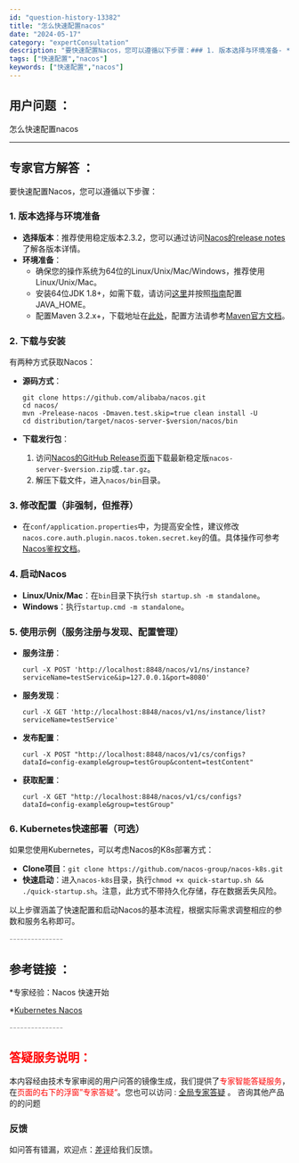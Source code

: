 ```yaml
---
id: "question-history-13382"
title: "怎么快速配置nacos"
date: "2024-05-17"
category: "expertConsultation"
description: "要快速配置Nacos，您可以遵循以下步骤：### 1. 版本选择与环境准备- **选择版本**：推荐使用稳定版本2.3.2，您可以通过访问[Nacos的release notes](https://github.com/alibaba/nacos/releases)了解各版本详情。- **环境准备*"
tags: ["快速配置","nacos"]
keywords: ["快速配置","nacos"]
---
```


## 用户问题 ： 
 怎么快速配置nacos  

---------------
## 专家官方解答 ：

要快速配置Nacos，您可以遵循以下步骤：

### 1. 版本选择与环境准备
- **选择版本**：推荐使用稳定版本2.3.2，您可以通过访问[Nacos的release notes](https://github.com/alibaba/nacos/releases)了解各版本详情。
- **环境准备**：
  - 确保您的操作系统为64位的Linux/Unix/Mac/Windows，推荐使用Linux/Unix/Mac。
  - 安装64位JDK 1.8+，如需下载，请访问[这里](http://www.oracle.com/technetwork/java/javase/downloads/jdk8-downloads-2133151.html)并按照[指南](https://docs.oracle.com/cd/E19182-01/820-7851/inst_cli_jdk_javahome_t/)配置JAVA_HOME。
  - 配置Maven 3.2.x+，下载地址在[此处](https://maven.apache.org/download.cgi)，配置方法请参考[Maven官方文档](https://maven.apache.org/settings.html)。

### 2. 下载与安装
有两种方式获取Nacos：
- **源码方式**：
  ```
  git clone https://github.com/alibaba/nacos.git
  cd nacos/
  mvn -Prelease-nacos -Dmaven.test.skip=true clean install -U
  cd distribution/target/nacos-server-$version/nacos/bin
  ```
  
- **下载发行包**：
  1. 访问[Nacos的GitHub Release页面](https://github.com/alibaba/nacos/releases)下载最新稳定版`nacos-server-$version.zip`或`.tar.gz`。
  2. 解压下载文件，进入`nacos/bin`目录。

### 3. 修改配置（非强制，但推荐）
- 在`conf/application.properties`中，为提高安全性，建议修改`nacos.core.auth.plugin.nacos.token.secret.key`的值。具体操作可参考[Nacos鉴权文档](https://nacos.io/plugin/auth-plugin/)。

### 4. 启动Nacos
- **Linux/Unix/Mac**：在`bin`目录下执行`sh startup.sh -m standalone`。
- **Windows**：执行`startup.cmd -m standalone`。

### 5. 使用示例（服务注册与发现、配置管理）
- **服务注册**：
  ```
  curl -X POST 'http://localhost:8848/nacos/v1/ns/instance?serviceName=testService&ip=127.0.0.1&port=8080'
  ```
- **服务发现**：
  ```
  curl -X GET 'http://localhost:8848/nacos/v1/ns/instance/list?serviceName=testService'
  ```
- **发布配置**：
  ```
  curl -X POST "http://localhost:8848/nacos/v1/cs/configs?dataId=config-example&group=testGroup&content=testContent"
  ```
- **获取配置**：
  ```
  curl -X GET "http://localhost:8848/nacos/v1/cs/configs?dataId=config-example&group=testGroup"
  ```

### 6. Kubernetes快速部署（可选）
如果您使用Kubernetes，可以考虑Nacos的K8s部署方式：
- **Clone项目**：`git clone https://github.com/nacos-group/nacos-k8s.git`
- **快速启动**：进入`nacos-k8s`目录，执行`chmod +x quick-startup.sh && ./quick-startup.sh`。注意，此方式不带持久化存储，存在数据丢失风险。

以上步骤涵盖了快速配置和启动Nacos的基本流程，根据实际需求调整相应的参数和服务名称即可。


<font color="#949494">---------------</font> 


## 参考链接 ：

*专家经验：Nacos 快速开始 
 
 *[Kubernetes Nacos](https://nacos.io/docs/latest/quickstart/quick-start-kubernetes)


 <font color="#949494">---------------</font> 
 


## <font color="#FF0000">答疑服务说明：</font> 

本内容经由技术专家审阅的用户问答的镜像生成，我们提供了<font color="#FF0000">专家智能答疑服务</font>，在<font color="#FF0000">页面的右下的浮窗”专家答疑“</font>。您也可以访问 : [全局专家答疑](https://answer.opensource.alibaba.com/docs/intro) 。 咨询其他产品的的问题

### 反馈
如问答有错漏，欢迎点：[差评](https://ai.nacos.io/user/feedbackByEnhancerGradePOJOID?enhancerGradePOJOId=13877)给我们反馈。
